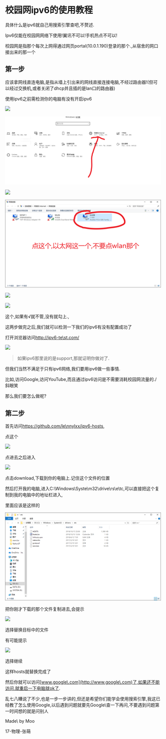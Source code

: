 校园网ipv6的使用教程
====================

具体什么是ipv6就自己用搜索引擎查吧,不赘述.

Ipv6仅能在校园网网络下使用!翼讯不可以!手机热点不可以!

校园网是指那个每次上网得通过网页portal(10.0.1.190)登录的那个.,从宿舍的网口接出来的那一个

**第一步**
----------

应该拿网线直连电脑,是指从墙上引出来的网线直接连接电脑,不经过路由器!(但可以经过交换机,或者关闭了dhcp并且插的是lan口的路由器)

使用ipv6之前需检测你的电脑有没有开启ipv6

![](Image\校园网ipv6/e\40e\4d64398684e\f092117cd0add98f2.png)

![](Image\校园网ipv6/a1b2bd1c3495a98792d0880f33f67895.png)

![](Image\校园网ipv6/c54c0ffba366d2ffdfb34ce\a9a3dfb3e\.png)

![](Image\校园网ipv6/baf2fb8495faf3695526da38726ad676.png)

![](Image\校园网ipv6/507e\0fe\f24d330a07e\78f4cdf02590cd.png)

![](Image\校园网ipv6/a0a6b13be\e\af9d39c4659689a1b2a728.png)

这个,如果有√就不管,没有就勾上.,

这两步做完之后,我们就可以检测一下我们的ipv6有没有配置成功了

打开浏览器访问<http://ipv6-te\st.com/>

![](Image\校园网ipv6/3f27a9dc200b4b5e\3c06822cb1fd6023.png)

>   如果ipv6那里说的是support,那就证明你做对了.

但我们当然不满足于只有ipv6网络,我们要用ipv6做一些事情.

比如,访问Google\,访问YouTube\,而且通过ipv6访问是不需要消耗校园网流量的./斜眼笑

那么我们要怎么做呢?

**第二步**
----------

首先访问<https://github.com/le\nnylxx/ipv6-hosts>,

点这个

![](Image\校园网ipv6/cbfa36df625b242b735e\e\aab09c02534.png)

点进去之后进入

![](Image\校园网ipv6/caa62e\4f3e\4a16e\b09b121c74f284320.png)

点击download,下载到你的电脑上.记住这个文件的位置

然后打开我的电脑,进入C:\\Windows\\Syste\m32\\drive\rs\\e\tc,可以直接把这个复制到我的电脑中的地址栏进入,

里面应该是这样的

![](Image\校园网ipv6/0405c442fa2574f4ca4434d0f680fc45.png)

把你刚才下载的那个文件复制进去,会提示

![](Image\校园网ipv6/19f6341d0d8cd5238aa63e\0148ce\bf47.png)

选择替换目标中的文件

有可能提示

![](Image\校园网ipv6/ce\642ab31044bae\7a0e\1ce\dca8027da3.png)

选择继续

这样hosts就替换完成了

然后你就可以访问[www.google\.com](http://www.google\.com)了,如果还不能访问,就重启一下电脑就ok了.

乱七八糟说了不少,也是一步一步讲的,但还是希望你们能学会使用搜索引擎,我这已经教了怎么使用Google\,以后遇到问题就要先Google\查一下再问,不要遇到问题第一时间想的就是问别人

Made\ by Moo

17-物理-张萌
